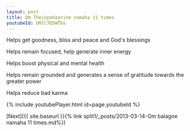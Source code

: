 ```yaml
---
layout: post
title: Om Thejopahaarine namaha 11 times
youtubeId: ORtC7Q5WTbs
---
```

 
 
Helps get goodness, bliss and peace and God's blessings
 
Helps remain focused, help generate inner energy 
 
Helps boost physical and mental health 
 
Helps remain grounded and generates a sense of gratitude towards the greater power 
 
Helps reduce bad karma
 
 
 
 


{% include youtubePlayer.html id=page.youtubeId %}
 
[Next]({{ site.baseurl }}{% link  split1/_posts/2013-03-14-Om balagne namaha 11 times.md%})
 
